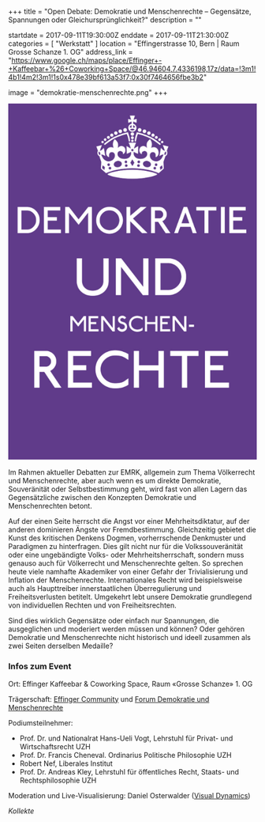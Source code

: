 +++
title = "Open Debate: Demokratie und Menschenrechte – Gegensätze, Spannungen oder Gleichursprünglichkeit?"
description = ""

startdate = 2017-09-11T19:30:00Z
enddate = 2017-09-11T21:30:00Z
categories = [ "Werkstatt" ]
location = "Effingerstrasse 10, Bern | Raum Grosse Schanze 1. OG"
address_link = "https://www.google.ch/maps/place/Effinger+-+Kaffeebar+%26+Coworking+Space/@46.94604,7.4336198,17z/data=!3m1!4b1!4m2!3m1!1s0x478e39bf613a53f7:0x30f7464656fbe3b2"

image = "demokratie-menschenrechte.png"
+++

![Demokratie und Menschenrechte](demokratie-menschenrechte.png)

Im Rahmen aktueller Debatten zur EMRK, allgemein zum Thema Völkerrecht und Menschenrechte, aber auch wenn es um direkte Demokratie, Souveränität oder Selbstbestimmung geht, wird fast von allen Lagern das Gegensätzliche zwischen den Konzepten Demokratie und Menschenrechten betont.

Auf der einen Seite herrscht die Angst vor einer Mehrheitsdiktatur, auf der anderen dominieren Ängste vor Fremdbestimmung. Gleichzeitig gebietet die Kunst des kritischen Denkens Dogmen, vorherrschende Denkmuster und Paradigmen zu hinterfragen. Dies gilt nicht nur für die Volkssouveränität oder eine ungebändigte Volks- oder Mehrheitsherrschaft, sondern muss genauso auch für Völkerrecht und Menschenrechte gelten. So sprechen heute viele namhafte Akademiker von einer Gefahr der Trivialisierung und Inflation der Menschenrechte. Internationales Recht wird beispielsweise auch als Haupttreiber innerstaatlichen Überregulierung und Freiheitsverlusten betitelt. Umgekehrt lebt unsere Demokratie grundlegend von individuellen Rechten und von Freiheitsrechten.

Sind dies wirklich Gegensätze oder einfach nur Spannungen, die ausgeglichen und moderiert werden müssen und können? Oder gehören Demokratie und Menschenrechte nicht historisch und ideell zusammen als zwei Seiten derselben Medaille?


### Infos zum Event

Ort: Effinger Kaffeebar & Coworking Space, Raum «Grosse Schanze» 1. OG

Trägerschaft: [Effinger Community](https://www.effinger.ch/ueber/) und [Forum Demokratie und Menschenrechte](https://www.facebook.com/Forum-Demokratie-und-Menschenrechte-669507219864337/)

Podiumsteilnehmer:

-	Prof. Dr. und Nationalrat Hans-Ueli Vogt, Lehrstuhl für Privat- und Wirtschaftsrecht UZH
-	Prof. Dr. Francis Cheneval. Ordinarius Politische Philosophie UZH
-	Robert Nef, Liberales Institut
-	Prof. Dr. Andreas Kley, Lehrstuhl für öffentliches Recht, Staats- und Rechtsphilosophie UZH

Moderation und Live-Visualisierung: Daniel Osterwalder ([Visual Dynamics](http://www.visualdynamics.ch/visual.html))


*Kollekte*
